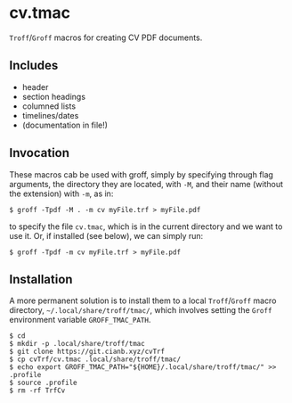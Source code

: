 # cv.tmac

`Troff`/`Groff` macros for creating CV PDF documents.

## Includes

- header 
- section headings
- columned lists
- timelines/dates
- (documentation in file!)

## Invocation 

These macros cab be used with groff, simply by specifying through flag
arguments, the directory they are located, with `-M`, and their name (without
the extension) with `-m`, as in:

	$ groff -Tpdf -M . -m cv myFile.trf > myFile.pdf

to specify the file `cv.tmac`, which is in the current directory and we want to
use it. Or, if installed (see below), we can simply run:
	
	$ groff -Tpdf -m cv myFile.trf > myFile.pdf

## Installation

A more permanent solution is to install them to a local `Troff`/`Groff` macro
directory, `~/.local/share/troff/tmac/`, which involves setting the `Groff`
environment variable `GROFF_TMAC_PATH`.

	$ cd
	$ mkdir -p .local/share/troff/tmac
	$ git clone https://git.cianb.xyz/cvTrf
	$ cp cvTrf/cv.tmac .local/share/troff/tmac/
	$ echo export GROFF_TMAC_PATH="${HOME}/.local/share/troff/tmac/" >> .profile
	$ source .profile
	$ rm -rf TrfCv
